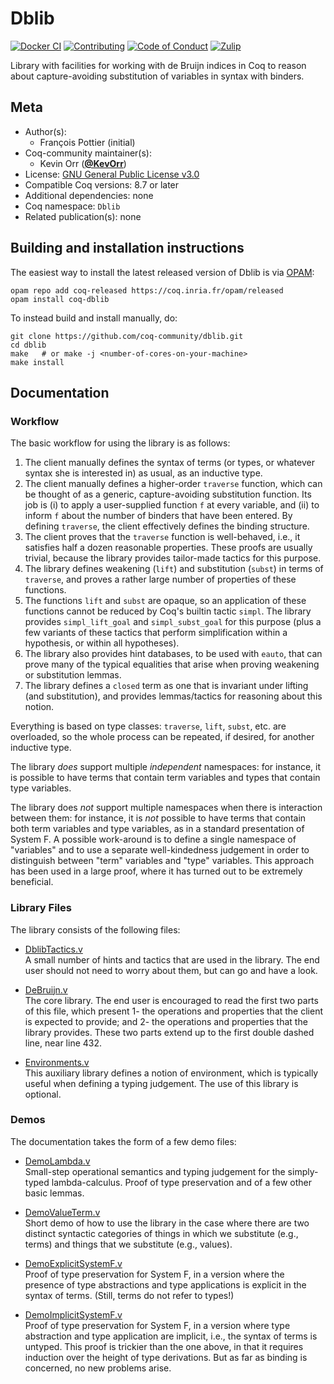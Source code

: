 <!---
This file was generated from `meta.yml`, please do not edit manually.
Follow the instructions on https://github.com/coq-community/templates to regenerate.
--->
# Dblib

[![Docker CI][docker-action-shield]][docker-action-link]
[![Contributing][contributing-shield]][contributing-link]
[![Code of Conduct][conduct-shield]][conduct-link]
[![Zulip][zulip-shield]][zulip-link]

[docker-action-shield]: https://github.com/coq-community/dblib/workflows/Docker%20CI/badge.svg?branch=master
[docker-action-link]: https://github.com/coq-community/dblib/actions?query=workflow:"Docker%20CI"

[contributing-shield]: https://img.shields.io/badge/contributions-welcome-%23f7931e.svg
[contributing-link]: https://github.com/coq-community/manifesto/blob/master/CONTRIBUTING.md

[conduct-shield]: https://img.shields.io/badge/%E2%9D%A4-code%20of%20conduct-%23f15a24.svg
[conduct-link]: https://github.com/coq-community/manifesto/blob/master/CODE_OF_CONDUCT.md

[zulip-shield]: https://img.shields.io/badge/chat-on%20zulip-%23c1272d.svg
[zulip-link]: https://coq.zulipchat.com/#narrow/stream/237663-coq-community-devs.20.26.20users



Library with facilities for working with de Bruijn indices in Coq to
reason about capture-avoiding substitution of variables in syntax with binders.

## Meta

- Author(s):
  - François Pottier (initial)
- Coq-community maintainer(s):
  - Kevin Orr ([**@KevOrr**](https://github.com/KevOrr))
- License: [GNU General Public License v3.0](LICENSE)
- Compatible Coq versions: 8.7 or later
- Additional dependencies: none
- Coq namespace: `Dblib`
- Related publication(s): none

## Building and installation instructions

The easiest way to install the latest released version of Dblib
is via [OPAM](https://opam.ocaml.org/doc/Install.html):

```shell
opam repo add coq-released https://coq.inria.fr/opam/released
opam install coq-dblib
```

To instead build and install manually, do:

``` shell
git clone https://github.com/coq-community/dblib.git
cd dblib
make   # or make -j <number-of-cores-on-your-machine> 
make install
```


## Documentation

### Workflow

The basic workflow for using the library is as follows:

1. The client manually defines the syntax of terms (or types, or whatever
   syntax she is interested in) as usual, as an inductive type.
2. The client manually defines a higher-order `traverse` function, which can
   be thought of as a generic, capture-avoiding substitution function. Its
   job is (i) to apply a user-supplied function `f` at every variable, and
   (ii) to inform `f` about the number of binders that have been entered. By
   defining `traverse`, the client effectively defines the binding structure.
3. The client proves that the `traverse` function is well-behaved, i.e., it
   satisfies half a dozen reasonable properties. These proofs are usually
   trivial, because the library provides tailor-made tactics for this
   purpose.
4. The library defines weakening (`lift`) and substitution (`subst`) in
   terms of `traverse`, and proves a rather large number of properties of
   these functions.
5. The functions `lift` and `subst` are opaque, so an application of these
   functions cannot be reduced by Coq's builtin tactic `simpl`. The library
   provides `simpl_lift_goal` and `simpl_subst_goal` for this purpose (plus
   a few variants of these tactics that perform simplification within a
   hypothesis, or within all hypotheses).
6. The library also provides hint databases, to be used with `eauto`, that
   can prove many of the typical equalities that arise when proving
   weakening or substitution lemmas.
7. The library defines a `closed` term as one that is invariant under
   lifting (and substitution), and provides lemmas/tactics for reasoning
   about this notion.

Everything is based on type classes: `traverse`, `lift`, `subst`, etc. are
overloaded, so the whole process can be repeated, if desired, for another
inductive type.

The library *does* support multiple *independent* namespaces: for instance, it
is possible to have terms that contain term variables and types that contain
type variables.

The library does *not* support multiple namespaces when there is interaction
between them: for instance, it is *not* possible to have terms that contain
both term variables and type variables, as in a standard presentation of
System F. A possible work-around is to define a single namespace of
"variables" and to use a separate well-kindedness judgement in order to
distinguish between "term" variables and "type" variables. This
approach has been used in a large proof, where it has turned out
to be extremely beneficial.

### Library Files

The library consists of the following files:

- [DblibTactics.v](src/DblibTactics.v)  
  A small number of hints and tactics that are used in the library.
  The end user should not need to worry about them, but can go and
  have a look.

- [DeBruijn.v](src/DeBruijn.v)  
  The core library. The end user is encouraged to read the first
  two parts of this file, which present 1- the operations and
  properties that the client is expected to provide; and 2- the
  operations and properties that the library provides. These two
  parts extend up to the first double dashed line, near line 432.

- [Environments.v](src/Environments.v)  
  This auxiliary library defines a notion of environment, which
  is typically useful when defining a typing judgement. The use
  of this library is optional.

### Demos

The documentation takes the form of a few demo files:

- [DemoLambda.v](src/DemoLambda.v)  
  Small-step operational semantics and typing judgement for the
  simply-typed lambda-calculus. Proof of type preservation and
  of a few other basic lemmas.

- [DemoValueTerm.v](src/DemoValueTerm.v)  
  Short demo of how to use the library in the case where there
  are two distinct syntactic categories of things in which we
  substitute (e.g., terms) and things that we substitute (e.g.,
  values).

- [DemoExplicitSystemF.v](src/DemoExplicitSystemF.v)  
  Proof of type preservation for System F, in a version where
  the presence of type abstractions and type applications is
  explicit in the syntax of terms. (Still, terms do not refer
  to types!)

- [DemoImplicitSystemF.v](src/DemoImplicitSystemF.v)  
  Proof of type preservation for System F, in a version where
  type abstraction and type application are implicit, i.e.,
  the syntax of terms is untyped. This proof is trickier than
  the one above, in that it requires induction over the height
  of type derivations. But as far as binding is concerned, no
  new problems arise.
